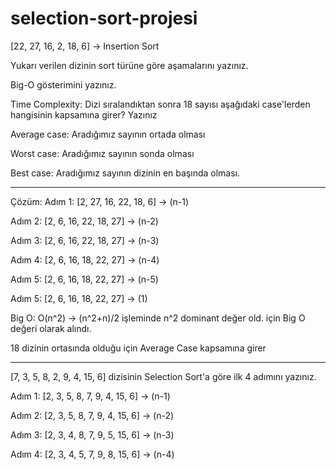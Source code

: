 # selection-sort-projesi
[22, 27, 16, 2, 18, 6] -> Insertion Sort

Yukarı verilen dizinin sort türüne göre aşamalarını yazınız.

Big-O gösterimini yazınız.

Time Complexity: Dizi sıralandıktan sonra 18 sayısı aşağıdaki case'lerden hangisinin kapsamına girer? Yazınız

Average case: Aradığımız sayının ortada olması

Worst case: Aradığımız sayının sonda olması

Best case: Aradığımız sayının dizinin en başında olması.
**************************************************************************************************************
Çözüm:
Adım 1: [2, 27, 16, 22, 18, 6] -> (n-1)

Adım 2: [2, 6, 16, 22, 18, 27] -> (n-2)

Adım 3: [2, 6, 16, 22, 18, 27] -> (n-3)

Adım 4: [2, 6, 16, 18, 22, 27] -> (n-4)

Adım 5: [2, 6, 16, 18, 22, 27] -> (n-5)

Adım 5: [2, 6, 16, 18, 22, 27] -> (1)

Big O: O(n^2) -> (n^2+n)/2 işleminde n^2 dominant değer old. için Big O değeri olarak alındı.

18 dizinin ortasında olduğu için Average Case kapsamına girer
**************************************************************************************************************

[7, 3, 5, 8, 2, 9, 4, 15, 6] dizisinin Selection Sort'a göre ilk 4 adımını yazınız.

Adım 1: [2, 3, 5, 8, 7, 9, 4, 15, 6] -> (n-1)

Adım 2: [2, 3, 5, 8, 7, 9, 4, 15, 6] -> (n-2)

Adım 3: [2, 3, 4, 8, 7, 9, 5, 15, 6] -> (n-3)

Adım 4: [2, 3, 4, 5, 7, 9, 8, 15, 6] -> (n-4)

